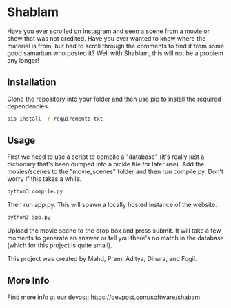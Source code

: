 # Shablam

Have you ever scrolled on instagram and seen a scene from a movie or show that was not credited. Have you ever wanted to know where the material is from, but had to scroll through the comments to find it from some good samaritan who posted it? Well with Shablam, this will not be a problem any longer!

## Installation

Clone the repository into your folder and then use [pip](https://pip.pypa.io/en/stable/) to install the required dependencies.

```bash
pip install -r requirements.txt
```

## Usage

First we need to use a script to compile a "database" (it's really just a dictionary that's been dumped into a pickle file for later use). Add the movies/scenes to the "movie_scenes" folder and then run compile.py. Don't worry if this takes a while. 

```bash
python3 compile.py
```

Then run app.py. This will spawn a locally hosted instance of the website.

```bash
python3 app.py
```

Upload the movie scene to the drop box and press submit. It will take a few moments to generate an answer or tell you there's no match in the database (which for this project is quite small).

This project was created by Mahd, Prem, Aditya, Dinara, and Fogil.

## More Info

Find more info at our devost:
https://devpost.com/software/shabam
